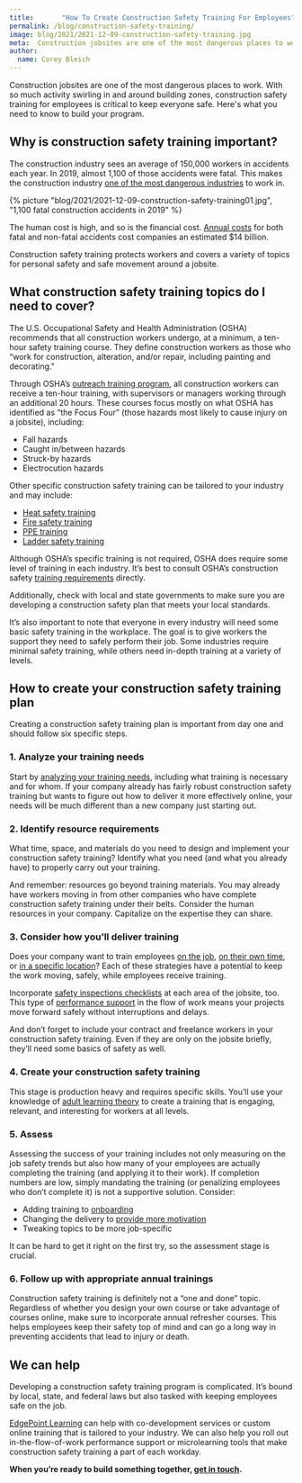```yaml
---
title:       "How To Create Construction Safety Training For Employees"
permalink: /blog/construction-safety-training/
image: blog/2021/2021-12-09-construction-safety-training.jpg
meta:  Construction jobsites are one of the most dangerous places to work. Here's what you need to know to build your construction safety training program.
author: 
  name: Corey Bleich
---
```


Construction jobsites are one of the most dangerous places to work. With so much activity swirling in and around building zones, construction safety training for employees is critical to keep everyone safe. Here's what you need to know to build your program.


## Why is construction safety training important?

The construction industry sees an average of 150,000 workers in accidents each year. In 2019, almost 1,100 of those accidents were fatal. This makes the construction industry [one of the most dangerous industries](https://www.safetyandhealthmagazine.com/articles/21559-falls-to-lower-level-top-list-of-costliest-construction-injuries-2021-liberty-mutual-index) to work in.


{% picture "blog/2021/2021-12-09-construction-safety-training01.jpg", "1,100 fatal construction accidents in 2019" %}

The human cost is high, and so is the financial cost. [Annual costs](https://midwestepi.files.wordpress.com/2017/05/mepi-construction-fatalities-nationwide-final.pdf) for both fatal and non-fatal accidents cost companies an estimated $14 billion.

Construction safety training protects workers and covers a variety of topics for personal safety and safe movement around a jobsite.

## What construction safety training topics do I need to cover?

The U.S. Occupational Safety and Health Administration (OSHA) recommends that all construction workers undergo, at a minimum, a ten-hour safety training course. They define construction workers as those who “work for construction, alteration, and/or repair, including painting and decorating."

Through OSHA’s [outreach training program](https://www.osha.gov/training/outreach/construction), all construction workers can receive a ten-hour training, with supervisors or managers working through an additional 20 hours. These courses focus mostly on what OSHA has identified as “the Focus Four” (those hazards most likely to cause injury on a jobsite), including:

* Fall hazards
* Caught in/between hazards
* Struck-by hazards
* Electrocution hazards

Other specific construction safety training can be tailored to your industry and may include:

* [Heat safety training](/blog/heat-safety-training/)
* [Fire safety training](/blog/fire-safety-training/)
* [PPE training](/blog/ppe-training/)
* [Ladder safety training](/blog/ladder-safety-training/)

Although OSHA’s specific training is not required, OSHA does require some level of training in each industry. It’s best to consult OSHA’s construction safety [training requirements](https://www.osha.gov/sites/default/files/publications/osha2254.pdf) directly.

Additionally, check with local and state governments to make sure you are developing a construction safety plan that meets your local standards.

It’s also important to note that everyone in every industry will need some basic safety training in the workplace. The goal is to give workers the support they need to safely perform their job. Some industries require minimal safety training, while others need in-depth training at a variety of levels.

## How to create your construction safety training plan

Creating a construction safety training plan is important from day one and should follow six specific steps.

### 1. Analyze your training needs

Start by [analyzing your training needs](/blog/training-needs-analysis/), including what training is necessary and for whom. If your company already has fairly robust construction safety training but wants to figure out how to deliver it more effectively online, your needs will be much different than a new company just starting out.

### 2. Identify resource requirements

What time, space, and materials do you need to design and implement your construction safety training? Identify what you need (and what you already have) to properly carry out your training.

And remember: resources go beyond training materials. You may already have workers moving in from other companies who have complete construction safety training under their belts. Consider the human resources in your company. Capitalize on the expertise they can share.

### 3. Consider how you’ll deliver training

Does your company want to train employees [on the job](/blog/on-the-job-training-advantages/), [on their own time](/microlearning/), or [in a specific location](/blog/geofencing/)? Each of these strategies have a potential to keep the work moving, safely, while employees receive training.

Incorporate [safety inspections checklists](/blog/safety-inspection-checklist/) at each area of the jobsite, too. This type of [performance support](/performance-support/) in the flow of work means your projects move forward safely without interruptions and delays.

And don’t forget to include your contract and freelance workers in your construction safety training. Even if they are only on the jobsite briefly, they’ll need some basics of safety as well.

### 4. Create your construction safety training

This stage is production heavy and requires specific skills. You’ll use your knowledge of [adult learning theory](/blog/adult-learning-theory/) to create a training that is engaging, relevant, and interesting for workers at all levels.

### 5. Assess

Assessing the success of your training includes not only measuring on the job safety trends but also how many of your employees are actually completing the training (and applying it to their work). If completion numbers are low, simply mandating the training (or penalizing employees who don’t complete it) is not a supportive solution.
Consider:

* Adding training to [onboarding](/blog/better-new-hire-onboarding/)
* Changing the delivery to [provide more motivation](/blog/get-employees-excited-about-training/)
* Tweaking topics to be more job-specific

It can be hard to get it right on the first try, so the assessment stage is crucial.

### 6. Follow up with appropriate annual trainings

Construction safety training is definitely not a “one and done” topic. Regardless of whether you design your own course or take advantage of courses online, make sure to incorporate annual refresher courses. This helps employees keep their safety top of mind and can go a long way in preventing accidents that lead to injury or death.

## We can help

Developing a construction safety training program is complicated. It’s bound by local, state, and federal laws but also tasked with keeping employees safe on the job.

[EdgePoint Learning](/) can help with co-development services or custom online training that is tailored to your industry. We can also help you roll out in-the-flow-of-work performance support or microlearning tools that make construction safety training a part of each workday.

**When you’re ready to build something together, [get in touch](/form/demo/).**
